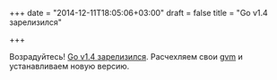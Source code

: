 +++
date = "2014-12-11T18:05:06+03:00"
draft = false
title = "Go v1.4 зарелизился"

+++

<p>Возрадуйтесь! <a href="http://blog.golang.org/go1.4">Go v1.4 зарелизился</a>. Расчехляем свои <a href="https://github.com/moovweb/gvm">gvm</a> и устанавливаем новую версию.</p>

